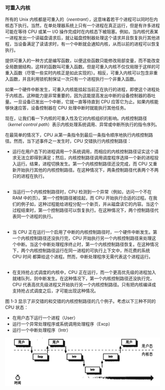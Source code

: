 ### 可重入内核

所有的 Unix 内核都是可重入的（*reentrant*），这意味着若干个进程可以同时在内核态下执行。当然，在单处理器系统上只有一个进程在真正运行，但是有许多进程可能在等待 CPU 或某一 I/O 操作完成时在内核态下被阻塞。例如，当内核代表某一进程发出一个读磁盘请求后，就让磁盘控制器处理这个请求并且恢复执行其他进程，当设备满足了读请求时，有一个中断就会通知内核，从而以前的进程可以恢复执行。

提供可重入的一种方式是编写函数，以便这些函数只能修改局部变量，而不能改变全局数据结构，这样的函数叫可重入函数。但是可重入内核不仅仅局限于这样的可重入函数（尽管一些实时内核正是如此实现的）。相反，可重入内核可以包含非重入函数，并且利用锁机制保证一次只有一个进程执行一个非重入函数。

如果一个硬件中断发生，可重入内核能挂起当前正在执行的进程，即使这个进程处于内核态。这种能力是非常重要的，因为这能提高发出中断的设备控制器的吞吐量。一旦设备已发出一个中断，它就一直等待直到 CPU 应答它为止。如果内核能够快速应答，设备控制器在 CPU 处理中断时就能执行其他任务。

现在，让我们看一下内核的可重入性及它对内核组织的影响。内核控制路径（*kernel control path*）表示内核处理系统调用、异常或中断所执行的指令序列。

在最简单的情况下，CPU 从第一条指令到最后一条指令顺序地执行内核控制路径。然而，当下述事件之一发生时，CPU 交错执行内核控制路径：

- 运行在用户态下的进程调用一个系统调用，而相应的内核控制路径证实这个请求无法立即得到满足；然后，内核控制路径调用调度程序选择一个新的进程投入运行。结果，进程切换发生。第一个内核控制路径还没完成，而 CPU 又重新开始执行其他的内核控制路径。在这种情况下，两条控制路径代表两个不两只的进程在执行。  
&emsp;

- 当运行一个内核控制路径时，CPU 检测到一个异常（例如，访问一个不在 RAM 中的页）。第一个控制路径被挂起，而 CPU 开始执行合适的过程。在我们的例子如，这种过程能给进程分配一个新页，并从磁盘读它的内容。当这个过程结束时，第一个控制路径可以恢复执行。在这种情况下，两个控制路径代表同一个进程的执行。  
&emsp;

- 当 CPU 正在运行一个启用了中断的内核控制路径时，一个硬件中断发生。第一个内核控制路径还没执行完，CPU 开始执行另一个内核控制路径来处理这个中断。当这个中断处理程序终止时，第一个内核控制路径恢复。在这种情况下，两个内核控制路径运行在同一进程的可执行上下文中，所花费的系统 CPU 时间 都算给这个进程。然而，中断处理程序无需代表这个进程运行。  
&emsp;

- 在支持抢占式调度的内核中，CPU 正在运行，而一个更高优先级的进程加入就绪队列，则中断发生。在这种情况下，第一个内核控制路径还没执行完，CPU 代表高优先级进程又开始执行另一个内核控制路径。只有把内核编译成支持抢占式调度之后，才可能出现这种情况。  

图 1-3 显示了非交错的和交错的内核控制路径的几个例子。考虑以下三种不同的 CPU 状态：

- 在用户态下运行一个进程（User）
- 运行一个异常处理程序或系统调用处理程序（Excp）
- 运行一个中断处理程序（Intr）

![图 1-3：内核控制路径的交错执行](../static/1_3.png)
